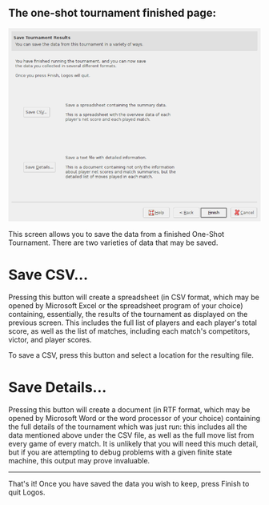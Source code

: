 
  The one-shot tournament finished page:
 --------------------------------------------------------------
  ![Screensot](images/oneshotfinishpage.png)


This screen allows you to save the data from a finished One-Shot
Tournament.  There are two varieties of data that may be saved.

Save CSV...
===========

Pressing this button will create a spreadsheet (in CSV format, which
may be opened by Microsoft Excel or the spreadsheet program of your
choice) containing, essentially, the results of the tournament as
displayed on the previous screen.  This includes the full list of
players and each player's total score, as well as the list of matches,
including each match's competitors, victor, and player scores.

To save a CSV, press this button and select a location for the
resulting file.

Save Details...
===============

Pressing this button will create a document (in RTF format, which may
be opened by Microsoft Word or the word processor of your choice)
containing the full details of the tournament which was just run: this
includes all the data mentioned above under the CSV file, as well as
the full move list from every game of every match.  It is unlikely
that you will need this much detail, but if you are attempting to
debug problems with a given finite state machine, this output may
prove invaluable.

- - -

That's it!  Once you have saved the data you wish to keep, press
Finish to quit Logos.
